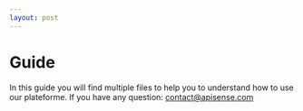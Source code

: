 ```yaml
---
layout: post
---
```


# Guide

In this guide you will find multiple files to help you to understand how to use our plateforme.
If you have any question: [contact@apisense.com](contact@apisense.com)